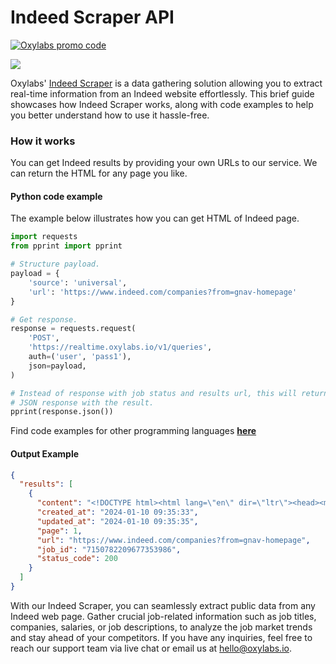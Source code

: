 # Indeed Scraper API

[![Oxylabs promo code](https://user-images.githubusercontent.com/129506779/250792357-8289e25e-9c36-4dc0-a5e2-2706db797bb5.png)](https://oxylabs.go2cloud.org/aff_c?offer_id=7&aff_id=877&url_id=112)

[![](https://dcbadge.vercel.app/api/server/eWsVUJrnG5)](https://discord.gg/GbxmdGhZjq)

Oxylabs' [Indeed Scraper](https://oxylabs.io/products/scraper-api/web/indeed?utm_source=github&utm_medium=repositories&utm_campaign=product) is a data gathering solution allowing you to extract real-time information from an Indeed website effortlessly. This brief guide showcases how Indeed Scraper works, along with code examples to help you better understand how to use it hassle-free.

### How it works

You can get Indeed results by providing your own URLs to our service. We can return the HTML for any page you like.

#### Python code example

The example below illustrates how you can get HTML of Indeed page.

```python
import requests
from pprint import pprint

# Structure payload.
payload = {
    'source': 'universal',
    'url': 'https://www.indeed.com/companies?from=gnav-homepage'
}

# Get response.
response = requests.request(
    'POST',
    'https://realtime.oxylabs.io/v1/queries',
    auth=('user', 'pass1'),
    json=payload,
)

# Instead of response with job status and results url, this will return the
# JSON response with the result.
pprint(response.json())
```
Find code examples for other programming languages [**here**](https://github.com/oxylabs/indeed-scraper/tree/main/code%20examples)

#### Output Example
```json
{
  "results": [
    {
      "content": "<!DOCTYPE html><html lang=\"en\" dir=\"ltr\"><head><meta charSet=\"utf-8\"/><link rel=\"preconnect\" href=\"h ... </html>",
      "created_at": "2024-01-10 09:35:33",
      "updated_at": "2024-01-10 09:35:35",
      "page": 1,
      "url": "https://www.indeed.com/companies?from=gnav-homepage",
      "job_id": "7150782209677353986",
      "status_code": 200
    }
  ]
}
```
With our Indeed Scraper, you can seamlessly extract public data from any Indeed web page. Gather crucial job-related information such as job titles, companies, salaries, or job descriptions, to analyze the job market trends and stay ahead of your competitors. If you have any inquiries, feel free to reach our support team via live chat or email us at hello@oxylabs.io.
